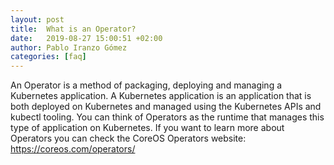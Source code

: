 ```yaml
---
layout: post
title:  What is an Operator?
date:   2019-08-27 15:00:51 +02:00
author: Pablo Iranzo Gómez
categories: [faq]
---
```

An Operator is a method of packaging, deploying and managing a Kubernetes application. A Kubernetes application is an application that is both deployed on Kubernetes and managed using the Kubernetes APIs and kubectl tooling. You can think of Operators as the runtime that manages this type of application on Kubernetes. If you want to learn more about Operators you can check the CoreOS Operators website: <https://coreos.com/operators/>
